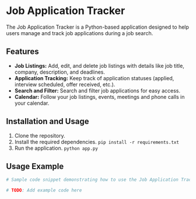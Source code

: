 # Job Application Tracker

The Job Application Tracker is a Python-based application designed to help users manage and track job applications during a job search.

## Features

- **Job Listings:** Add, edit, and delete job listings with details like job title, company, description, and deadlines.
- **Application Tracking:** Keep track of application statuses (applied, interview scheduled, offer received, etc.).
- **Search and Filter:** Search and filter job applications for easy access.
- **Calendar:** Follow your job listings, events, meetings and phone calls in your calendar.

## Installation and Usage

1. Clone the repository.
2. Install the required dependencies.
   `` pip install -r requirements.txt ``
3. Run the application.
   `` python app.py ``

## Usage Example

```python
# Sample code snippet demonstrating how to use the Job Application Tracker:

# TODO: Add example code here
